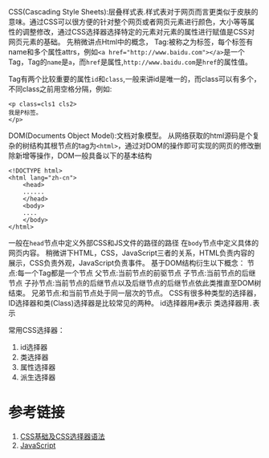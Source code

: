 CSS(Cascading Style Sheets):层叠样式表.样式表对于网页而言更类似于皮肤的意味。通过CSS可以很方便的针对整个网页或者网页元素进行颜色，大小等等属性的调整修改，通过CSS选择器选择特定的元素对元素的属性进行赋值是CSS对网页元素的基础。
先稍微讲点Html中的概念，
Tag:被称之为标签，每个标签有name和多个属性attrs，例如`<a href="http://www.baidu.com"></a>`是一个Tag，Tag的`name`是`a`，而`href`是属性,`http://www.baidu.com`是`href`的属性值。

Tag有两个比较重要的属性`id`和`class`,一般来讲id是唯一的，而class可以有多个，不同class之前用空格分隔，例如:
```
<p class=cls1 cls2>
我是P标签。
</p>
```

DOM(Documents Object Model):文档对象模型。
从网络获取的html源码是个复杂的树结构其根节点的tag为`<html>`，通过对DOM的操作即可实现的网页的修改删除新增等操作，DOM一般具备以下的基本结构
```
<!DOCTYPE html>
<html lang="zh-cn">
    <head>
    ......
    </head>
    <body>
    ....
    </body>
</html>
```
一般在`head`节点中定义外部CSS和JS文件的路径的路径
在`body`节点中定义具体的网页内容。
稍微讲下HTML，CSS，JavaScript三者的关系，HTML负责内容的展示，CSS负责外观，JavaScript负责事件。
基于DOM结构衍生以下概念：
节点:每一个Tag都是一个节点
父节点:当前节点的前驱节点
子节点:当前节点的后继节点
子孙节点:当前节点的后继节点以及后继节点的后继节点依此类推直至DOM树结束。
兄弟节点:和当前节点处于同一层次的节点。
CSS有很多种类型的选择器，ID选择器和类(Class)选择器是比较常见的两种。
id选择器用`#`表示
类选择器用`.`表示

常用CSS选择器：
1. id选择器
2. 类选择器
3. 属性选择器
4. 派生选择器

# 参考链接
1. [CSS基础及CSS选择器语法](http://www.runoob.com/cssref/css-selectors.html)
2. [JavaScript](http://www.runoob.com/js/js-tutorial.html)
  

